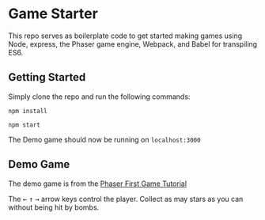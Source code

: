 # Game Starter
This repo serves as boilerplate code to get started making games using Node, express, the Phaser game engine, Webpack, and Babel for transpiling ES6.
## Getting Started
Simply clone the repo and run the following commands:

`npm install`

`npm start`

The Demo game should now be running on `localhost:3000`

## Demo Game
The demo game is from the [Phaser First Game Tutorial](https://phaser.io/tutorials/making-your-first-phaser-3-game/index)

The <kbd>←</kbd> <kbd>↑</kbd> <kbd>→</kbd> arrow keys control the player. Collect as may stars as you can without being hit by bombs.